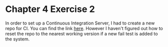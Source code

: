 # Chapter 4 Exercise 2

In order to set up a Continuous Integration Server, I had to create a new repo for CI. You can find the link [here](https://github.com/nolanspecter/CI-Homework). However I haven't figured out how to reset the repo to the nearest working version if a new fail test is added to the system.